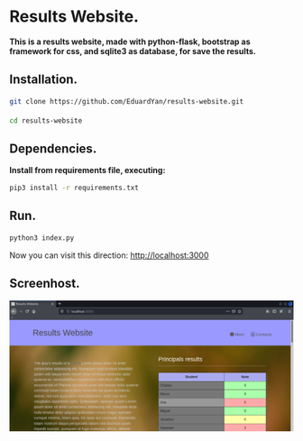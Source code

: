 # Results Website.

__This is a results website, made with python-flask, bootstrap as framework for css, and sqlite3 as database, for save the results.__

## Installation.

```bash
git clone https://github.com/EduardYan/results-website.git

cd results-website

```

## Dependencies.

__Install from requirements file, executing:__

```bash
pip3 install -r requirements.txt
```

## Run.

```bash
python3 index.py
```

Now you can visit this direction: <a href="http://localhost:3000" target="_blank">http://localhost:3000</a>

## Screenhost.
![screenshot](./doc/screenshot.png)